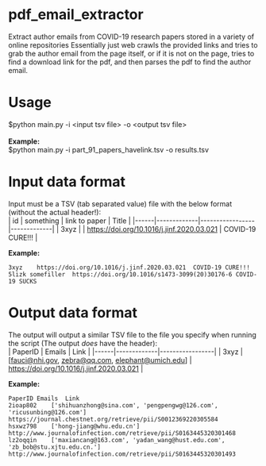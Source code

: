 # pdf_email_extractor
Extract author emails from COVID-19 research papers stored in a variety of online repositories
Essentially just web crawls the provided links and tries to grab the author email from the page itself, or if it is not on the page, tries to find a download link for the pdf, and then parses the pdf to find the author email.

# Usage
$python main.py -i \<input tsv file\> -o \<output tsv file\>
<br><br>
<b>Example:</b><br>
$python main.py -i part_91_papers_havelink.tsv -o results.tsv


# Input data format
Input must be a TSV (tab separated value) file with the below format (without the actual header!):<br>
|  id  |  something  |  link to paper  |  Title  |
|------|-------------|-----------------|-------------|
| 3xyz |             |  https://doi.org/10.1016/j.jinf.2020.03.021 |  COVID-19 CURE!!!    |

<b>Example:</b><br>
```
3xyz    https://doi.org/10.1016/j.jinf.2020.03.021  COVID-19 CURE!!!
5lizk somefiller  https://doi.org/10.1016/s1473-3099(20)30176-6 COVID-19 SUCKS
```


# Output data format
The output will output a similar TSV file to the file you specify when running the script (The output <i>does</i> have the header):<br>
|  PaperID  |  Emails  |  Link  |
|------|-------------|-----------------|
| 3xyz | \[fauci@nhi.gov, zebra@qq.com, elephant@umich.edu\]            |  https://doi.org/10.1016/j.jinf.2020.03.021 |

<b>Example:</b><br>
```
PaperID	Emails	Link
2ioap802	['shihuanzhong@sina.com', 'pengpengwg@126.com', 'ricusunbing@126.com']	https://journal.chestnet.org/retrieve/pii/S0012369220305584
hsxwz798	['hong-jiang@whu.edu.cn']	http://www.journalofinfection.com/retrieve/pii/S0163445320301468
lz2oqqin	['maxiancang@163.com', 'yadan_wang@hust.edu.com', 'zb_bob@stu.xjtu.edu.cn.']	http://www.journalofinfection.com/retrieve/pii/S0163445320301493
```
